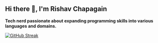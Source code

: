## Hi there 👋, I'm Rishav Chapagain

<!--
**RishavOsaurus/RishavOsaurus** is a ✨ _special_ ✨ repository because its `README.md` (this file) appears on your GitHub profile.

Here are some ideas to get you started:

- 🔭 I’m currently working on ...
- 🌱 I’m currently learning ...
- 👯 I’m looking to collaborate on ...
- 🤔 I’m looking for help with ...
- 💬 Ask me about ...
- 📫 How to reach me: ...
- 😄 Pronouns: ...
- ⚡ Fun fact: ...
-->
<b>Tech nerd passionate about expanding programming skills into various languages and domains.</b>

[![GitHub Streak](https://streak-stats.demolab.com/?user=RishavOsaurus)](https://git.io/streak-stats)

 <!--START_SECTION:waka-->
<!--END_SECTION:waka-->
